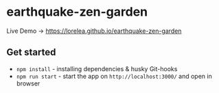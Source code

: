 # earthquake-zen-garden
Live Demo -> https://lorelea.github.io/earthquake-zen-garden

## Get started
- `npm install` - installing dependencies & husky Git-hooks
- `npm run start` - start the app on `http://localhost:3000/` and open in browser
